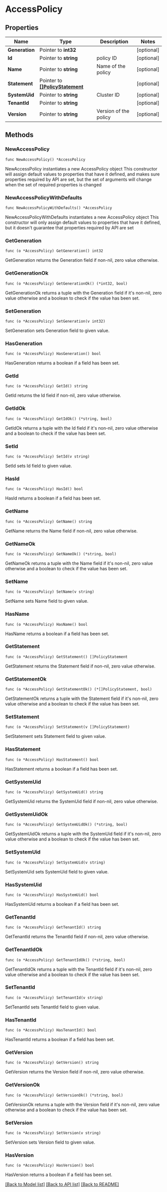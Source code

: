 # AccessPolicy

## Properties

Name | Type | Description | Notes
------------ | ------------- | ------------- | -------------
**Generation** | Pointer to **int32** |  | [optional] 
**Id** | Pointer to **string** | policy ID | [optional] 
**Name** | Pointer to **string** | Name of the policy | [optional] 
**Statement** | Pointer to [**[]PolicyStatement**](PolicyStatement.md) |  | [optional] 
**SystemUid** | Pointer to **string** | Cluster ID | [optional] 
**TenantId** | Pointer to **string** |  | [optional] 
**Version** | Pointer to **string** | Version of the policy | [optional] 

## Methods

### NewAccessPolicy

`func NewAccessPolicy() *AccessPolicy`

NewAccessPolicy instantiates a new AccessPolicy object
This constructor will assign default values to properties that have it defined,
and makes sure properties required by API are set, but the set of arguments
will change when the set of required properties is changed

### NewAccessPolicyWithDefaults

`func NewAccessPolicyWithDefaults() *AccessPolicy`

NewAccessPolicyWithDefaults instantiates a new AccessPolicy object
This constructor will only assign default values to properties that have it defined,
but it doesn't guarantee that properties required by API are set

### GetGeneration

`func (o *AccessPolicy) GetGeneration() int32`

GetGeneration returns the Generation field if non-nil, zero value otherwise.

### GetGenerationOk

`func (o *AccessPolicy) GetGenerationOk() (*int32, bool)`

GetGenerationOk returns a tuple with the Generation field if it's non-nil, zero value otherwise
and a boolean to check if the value has been set.

### SetGeneration

`func (o *AccessPolicy) SetGeneration(v int32)`

SetGeneration sets Generation field to given value.

### HasGeneration

`func (o *AccessPolicy) HasGeneration() bool`

HasGeneration returns a boolean if a field has been set.

### GetId

`func (o *AccessPolicy) GetId() string`

GetId returns the Id field if non-nil, zero value otherwise.

### GetIdOk

`func (o *AccessPolicy) GetIdOk() (*string, bool)`

GetIdOk returns a tuple with the Id field if it's non-nil, zero value otherwise
and a boolean to check if the value has been set.

### SetId

`func (o *AccessPolicy) SetId(v string)`

SetId sets Id field to given value.

### HasId

`func (o *AccessPolicy) HasId() bool`

HasId returns a boolean if a field has been set.

### GetName

`func (o *AccessPolicy) GetName() string`

GetName returns the Name field if non-nil, zero value otherwise.

### GetNameOk

`func (o *AccessPolicy) GetNameOk() (*string, bool)`

GetNameOk returns a tuple with the Name field if it's non-nil, zero value otherwise
and a boolean to check if the value has been set.

### SetName

`func (o *AccessPolicy) SetName(v string)`

SetName sets Name field to given value.

### HasName

`func (o *AccessPolicy) HasName() bool`

HasName returns a boolean if a field has been set.

### GetStatement

`func (o *AccessPolicy) GetStatement() []PolicyStatement`

GetStatement returns the Statement field if non-nil, zero value otherwise.

### GetStatementOk

`func (o *AccessPolicy) GetStatementOk() (*[]PolicyStatement, bool)`

GetStatementOk returns a tuple with the Statement field if it's non-nil, zero value otherwise
and a boolean to check if the value has been set.

### SetStatement

`func (o *AccessPolicy) SetStatement(v []PolicyStatement)`

SetStatement sets Statement field to given value.

### HasStatement

`func (o *AccessPolicy) HasStatement() bool`

HasStatement returns a boolean if a field has been set.

### GetSystemUid

`func (o *AccessPolicy) GetSystemUid() string`

GetSystemUid returns the SystemUid field if non-nil, zero value otherwise.

### GetSystemUidOk

`func (o *AccessPolicy) GetSystemUidOk() (*string, bool)`

GetSystemUidOk returns a tuple with the SystemUid field if it's non-nil, zero value otherwise
and a boolean to check if the value has been set.

### SetSystemUid

`func (o *AccessPolicy) SetSystemUid(v string)`

SetSystemUid sets SystemUid field to given value.

### HasSystemUid

`func (o *AccessPolicy) HasSystemUid() bool`

HasSystemUid returns a boolean if a field has been set.

### GetTenantId

`func (o *AccessPolicy) GetTenantId() string`

GetTenantId returns the TenantId field if non-nil, zero value otherwise.

### GetTenantIdOk

`func (o *AccessPolicy) GetTenantIdOk() (*string, bool)`

GetTenantIdOk returns a tuple with the TenantId field if it's non-nil, zero value otherwise
and a boolean to check if the value has been set.

### SetTenantId

`func (o *AccessPolicy) SetTenantId(v string)`

SetTenantId sets TenantId field to given value.

### HasTenantId

`func (o *AccessPolicy) HasTenantId() bool`

HasTenantId returns a boolean if a field has been set.

### GetVersion

`func (o *AccessPolicy) GetVersion() string`

GetVersion returns the Version field if non-nil, zero value otherwise.

### GetVersionOk

`func (o *AccessPolicy) GetVersionOk() (*string, bool)`

GetVersionOk returns a tuple with the Version field if it's non-nil, zero value otherwise
and a boolean to check if the value has been set.

### SetVersion

`func (o *AccessPolicy) SetVersion(v string)`

SetVersion sets Version field to given value.

### HasVersion

`func (o *AccessPolicy) HasVersion() bool`

HasVersion returns a boolean if a field has been set.


[[Back to Model list]](../README.md#documentation-for-models) [[Back to API list]](../README.md#documentation-for-api-endpoints) [[Back to README]](../README.md)


